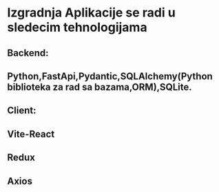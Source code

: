  #  Izgradnja Aplikacije se radi u sledecim tehnologijama
 ## Backend:
 ## Python,FastApi,Pydantic,SQLAlchemy(Python biblioteka za rad sa bazama,ORM),SQLite.
 
 ## Client:
 ## Vite-React
 ## Redux
 ## Axios
